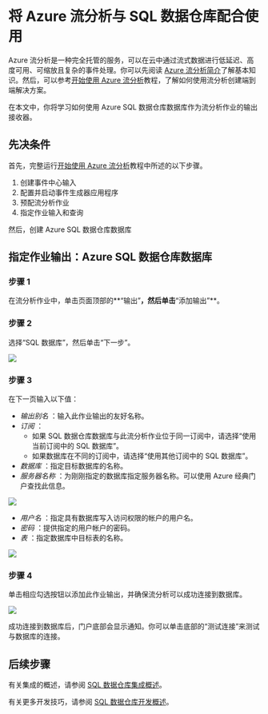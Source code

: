 <properties
   pageTitle="将 Azure 流分析与 SQL 数据仓库配合使用 | Azure"
   description="有关在开发解决方案时将 Azure 流分析与 Azure SQL 数据仓库配合使用的技巧。"
   services="sql-data-warehouse"
   documentationCenter="NA"
   authors="kevinvngo"
   manager="barbkess"
   editor=""/>  


<tags
   ms.service="sql-data-warehouse"
   ms.devlang="NA"
   ms.topic="article"
   ms.tgt_pltfrm="NA"
   ms.workload="data-services"
   ms.date="08/16/2016"
   wacn.date="10/17/2016"/>  


# 将 Azure 流分析与 SQL 数据仓库配合使用

Azure 流分析是一种完全托管的服务，可以在云中通过流式数据进行低延迟、高度可用、可缩放且复杂的事件处理。你可以先阅读 [Azure 流分析简介][]了解基本知识。然后，可以参考[开始使用 Azure 流分析][]教程，了解如何使用流分析创建端到端解决方案。

在本文中，你将学习如何使用 Azure SQL 数据仓库数据库作为流分析作业的输出接收器。

## 先决条件

首先，完整运行[开始使用 Azure 流分析][]教程中所述的以下步骤。

1. 创建事件中心输入
2. 配置并启动事件生成器应用程序
3. 预配流分析作业
4. 指定作业输入和查询

然后，创建 Azure SQL 数据仓库数据库

## 指定作业输出：Azure SQL 数据仓库数据库

### 步骤 1

在流分析作业中，单击页面顶部的**“输出”**，然后单击**“添加输出”**。

### 步骤 2

选择“SQL 数据库”，然后单击“下一步”。

![][add-output]

### 步骤 3
在下一页输入以下值：

- *输出别名* ：输入此作业输出的友好名称。
- *订阅* ：
	- 如果 SQL 数据仓库数据库与此流分析作业位于同一订阅中，请选择“使用当前订阅中的 SQL 数据库”。
	- 如果数据库在不同的订阅中，请选择“使用其他订阅中的 SQL 数据库”。
- *数据库* ：指定目标数据库的名称。
- *服务器名称* ：为刚刚指定的数据库指定服务器名称。可以使用 Azure 经典门户查找此信息。

![][server-name]  


- *用户名* ：指定具有数据库写入访问权限的帐户的用户名。
- *密码* ：提供指定的用户帐户的密码。
- *表* ：指定数据库中目标表的名称。

![][add-database]

### 步骤 4

单击相应勾选按钮以添加此作业输出，并确保流分析可以成功连接到数据库。

![][test-connection]

成功连接到数据库后，门户底部会显示通知。你可以单击底部的“测试连接”来测试与数据库的连接。

## 后续步骤

有关集成的概述，请参阅 [SQL 数据仓库集成概述][]。

有关更多开发技巧，请参阅 [SQL 数据仓库开发概述][]。

<!--Image references-->


[add-output]: ./media/sql-data-warehouse-integrate-azure-stream-analytics/add-output.png
[server-name]: ./media/sql-data-warehouse-integrate-azure-stream-analytics/dw-server-name.png
[add-database]: ./media/sql-data-warehouse-integrate-azure-stream-analytics/add-database.png
[test-connection]: ./media/sql-data-warehouse-integrate-azure-stream-analytics/test-connection.png

<!--Article references-->

[Azure 流分析简介]: /documentation/articles/stream-analytics-introduction/
[开始使用 Azure 流分析]: /documentation/articles/stream-analytics-get-started/
[SQL 数据仓库开发概述]: /documentation/articles/sql-data-warehouse-overview-develop/
[SQL 数据仓库集成概述]: /documentation/articles/sql-data-warehouse-overview-integrate/

<!--MSDN references-->

<!--Other Web references-->

[Azure Stream Analytics documentation]: /documentation/services/stream-analytics/

<!---HONumber=Mooncake_1010_2016-->